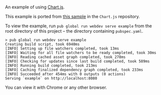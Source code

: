 An example of using [Chart.js](http://www.chartjs.org/).

This example is ported from [this sample](https://github.com/nnnick/Chart.js/blob/b8691c9581bff0eeecb34f98e678dc045a18f33e/samples/line.html) in the `Chart.js` repository.

To view the example, run `pub global run webdev serve example` from the root directory of this project – the directory containing `pubspec.yaml`.

```console
> pub global run webdev serve example
Creating build script, took 6940ms
[INFO] Setting up file watchers completed, took 13ms
[INFO] Waiting for all file watchers to be ready completed, took 30ms
[INFO] Reading cached asset graph completed, took 278ms
[INFO] Checking for updates since last build completed, took 589ms
[INFO] Running build completed, took 213ms
[INFO] Caching finalized dependency graph completed, took 233ms
[INFO] Succeeded after 454ms with 0 outputs (0 actions)
Serving `example` on http://localhost:8080
```

You can view it with Chrome or any other browser.
